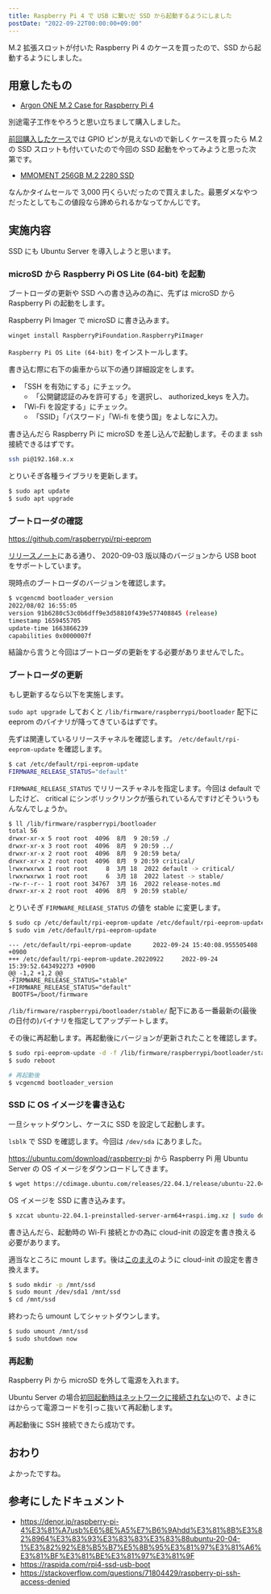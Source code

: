 ```yaml
---
title: Raspberry Pi 4 で USB に繋いだ SSD から起動するようにしました
postDate: "2022-09-22T00:00:00+09:00"
---
```


M.2 拡張スロットが付いた Raspberry Pi 4 のケースを買ったので、SSD から起動するようにしました。

## 用意したもの

- [Argon ONE M.2 Case for Raspberry Pi 4](https://www.argon40.com/products/argon-one-m-2-case-for-raspberry-pi-4)

別途電子工作をやろうと思い立ちまして購入しました。

[前回購入したケース](https://flirc.tv/products/flirc-raspberrypi4-silver?variant=43085036454120)では GPIO ピンが見えないので新しくケースを買ったら M.2 の SSD スロットも付いていたので今回の SSD 起動をやってみようと思った次第です。

- [MMOMENT 256GB M.2 2280 SSD](https://www.amazon.co.jp/gp/product/B09W2Q1BXH)

なんかタイムセールで 3,000 円くらいだったので買えました。最悪ダメなやつだったとしてもこの値段なら諦められるかなってかんじです。

## 実施内容

SSD にも Ubuntu Server を導入しようと思います。

### microSD から Raspberry Pi OS Lite (64-bit) を起動

ブートローダの更新や SSD への書き込みの為に、先ずは microSD から Raspberry Pi の起動をします。

Raspberry Pi Imager で microSD に書き込みます。

```bash
winget install RaspberryPiFoundation.RaspberryPiImager
```

`Raspberry Pi OS Lite (64-bit)` をインストールします。

書き込む際に右下の歯車から以下の通り詳細設定をします。

- 「SSH を有効にする」にチェック。
  - 「公開鍵認証のみを許可する」を選択し、 authorized_keys を入力。
- 「Wi-Fi を設定する」にチェック。
  - 「SSID」「パスワード」「Wi-fi を使う国」をよしなに入力。

書き込んだら Raspberry Pi に microSD を差し込んで起動します。そのまま ssh 接続できるはずです。

```bash
ssh pi@192.168.x.x
```

とりいそぎ各種ライブラリを更新します。

```bash
$ sudo apt update
$ sudo apt upgrade
```

### ブートローダの確認

<https://github.com/raspberrypi/rpi-eeprom>

[リリースノート](https://github.com/raspberrypi/rpi-eeprom/blob/master/firmware/release-notes.md#2020-09-14-promote-the-2020-09-03-release-to-be-the-default-eeprom-images)にある通り、
2020-09-03 版以降のバージョンから USB boot をサポートしています。

現時点のブートローダのバージョンを確認します。

```bash
$ vcgencmd bootloader_version
2022/08/02 16:55:05
version 91b6280c53c0b6dff9e3d58810f439e577408845 (release)
timestamp 1659455705
update-time 1663866239
capabilities 0x0000007f
```

結論から言うと今回はブートローダの更新をする必要がありませんでした。

### ブートローダの更新

もし更新するなら以下を実施します。

`sudo apt upgrade` しておくと `/lib/firmware/raspberrypi/bootloader` 配下に eeprom
のバイナリが降ってきているはずです。

先ずは関連しているリリースチャネルを確認します。 `/etc/default/rpi-eeprom-update` を確認します。

```bash
$ cat /etc/default/rpi-eeprom-update
FIRMWARE_RELEASE_STATUS="default"
```

`FIRMWARE_RELEASE_STATUS` でリリースチャネルを指定します。今回は default でしたけど、 critical
にシンボリックリンクが張られているんですけどそういうもんなんでしょうか。

```bash
$ ll /lib/firmware/raspberrypi/bootloader
total 56
drwxr-xr-x 5 root root  4096  8月  9 20:59 ./
drwxr-xr-x 3 root root  4096  8月  9 20:59 ../
drwxr-xr-x 2 root root  4096  8月  9 20:59 beta/
drwxr-xr-x 2 root root  4096  8月  9 20:59 critical/
lrwxrwxrwx 1 root root     8  3月 18  2022 default -> critical/
lrwxrwxrwx 1 root root     6  3月 18  2022 latest -> stable/
-rw-r--r-- 1 root root 34767  3月 16  2022 release-notes.md
drwxr-xr-x 2 root root  4096  8月  9 20:59 stable/
```

とりいそぎ `FIRMWARE_RELEASE_STATUS` の値を stable に変更します。

```bash
$ sudo cp /etc/default/rpi-eeprom-update /etc/default/rpi-eeprom-update.20220922
$ sudo vim /etc/default/rpi-eeprom-update
```

```diff:rpi-eeprom-update
--- /etc/default/rpi-eeprom-update      2022-09-24 15:40:08.955505408 +0900
+++ /etc/default/rpi-eeprom-update.20220922     2022-09-24 15:39:52.643492273 +0900
@@ -1,2 +1,2 @@
-FIRMWARE_RELEASE_STATUS="stable"
+FIRMWARE_RELEASE_STATUS="default"
 BOOTFS=/boot/firmware
```

`/lib/firmware/raspberrypi/bootloader/stable/`
配下にある一番最新の(最後の日付の)バイナリを指定してアップデートします。

その後に再起動します。再起動後にバージョンが更新されたことを確認します。

```bash
$ sudo rpi-eeprom-update -d -f /lib/firmware/raspberrypi/bootloader/stable/pieeprom-2022-03-10.bin
$ sudo reboot

# 再起動後
$ vcgencmd bootloader_version
```

### SSD に OS イメージを書き込む

一旦シャットダウンし、ケースに SSD を設定して起動します。

`lsblk` で SSD を確認します。今回は `/dev/sda` にありました。

<https://ubuntu.com/download/raspberry-pi> から Raspberry Pi 用 Ubuntu Server の OS
イメージをダウンロードしてきます。

```bash
$ wget https://cdimage.ubuntu.com/releases/22.04.1/release/ubuntu-22.04.1-preinstalled-server-arm64+raspi.img.xz
```

OS イメージを SSD に書き込みます。

```bash
$ xzcat ubuntu-22.04.1-preinstalled-server-arm64+raspi.img.xz | sudo dd bs=4M of=/dev/sda
```

書き込んだら、起動時の Wi-Fi 接続とかの為に cloud-init の設定を書き換える必要があります。

適当なところに mount します。後は[このまえ](/articles/20210503-raspberry-pi)のように cloud-init
の設定を書き換えます。

```bash
$ sudo mkdir -p /mnt/ssd
$ sudo mount /dev/sda1 /mnt/ssd
$ cd /mnt/ssd
```

終わったら umount してシャットダウンします。

```bash
$ sudo umount /mnt/ssd
$ sudo shutdown now
```

### 再起動

Raspberry Pi から microSD を外して電源を入れます。

Ubuntu Server の場合[初回起動時はネットワークに接続されない](https://ubuntu.com/tutorials/how-to-install-ubuntu-on-your-raspberry-pi#3-wifi-or-ethernet)ので、よきにはからって電源コードを引っこ抜いて再起動します。

再起動後に SSH 接続できたら成功です。

## おわり

よかったですね。

## 参考にしたドキュメント

- <https://denor.jp/raspberry-pi-4%E3%81%A7usb%E6%8E%A5%E7%B6%9Ahdd%E3%81%8B%E3%82%8964%E3%83%93%E3%83%83%E3%83%88ubuntu-20-04-1%E3%82%92%E8%B5%B7%E5%8B%95%E3%81%97%E3%81%A6%E3%81%BF%E3%81%BE%E3%81%97%E3%81%9F>
- <https://raspida.com/rpi4-ssd-usb-boot>
- <https://stackoverflow.com/questions/71804429/raspberry-pi-ssh-access-denied>
